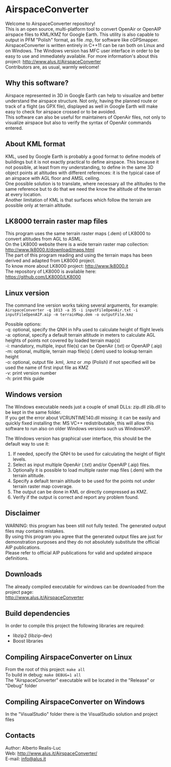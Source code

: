 AirspaceConverter
=================
Welcome to AirspaceConverter repository!  
This is an open source, multi-platform  tool to convert OpenAir or OpenAIP airspace files to KML/KMZ for Google Earth.
This utility is also capable to output in PFM "Polish" format, as file .mp, for software like cGPSmapper.  
AirspaceConverter is written entirely in C++11 can be ran both on Linux and on Windows.
The Windows version has MFC user interface in order to be easy to use and immediately available.
For more information's about this project: http://www.alus.it/AirspaceConverter  
Contributors are, as usual, warmly welcome!

Why this software?
-----------------
Airspace represented in 3D in Google Earth can help to visualize and better understand the airspace structure.
Not only, having the planned route or track of a flight (as GPX file), displayed as well in Google Earth will make easy to check for airspace crossed or to be avoided.  
This software can also be useful for maintainers of OpenAir files, not only to visualize airspace but also to verify the syntax of OpenAir commands entered.

About KML format
----------------
KML, used by Google Earth is probably a good format to define models of buildings but it is not exactly practical to define airspace. This because it not possible, at least from my understanding, to define in the same 3D object points at altitudes with different references: it is the typical case of an airspace with AGL floor and AMSL ceiling.  
One possible solution is to translate, where necessary all the altitudes to the same reference but to do that we need the know the altitude of the terrain at every location.  
Another limitation of KML is that surfaces which follow the terrain are possible only at terrain altitude.

LK8000 terrain raster map files
-------------------------------
This program uses the same terrain raster maps (.dem) of LK8000 to convert altitudes from AGL to ASML.  
On the LK8000 website there is a wide terrain raster map collection: http://www.lk8000.it/download/maps.html  
The part of this program reading and using the terrain maps has been derived and adapted from LK8000 project.  
To know more about LK8000 project: http://www.lk8000.it  
The repository of LK8000 is available here: https://github.com/LK8000/LK8000

Linux version
-------------
The command line version works taking several arguments, for example:  
`AirspaceConverter -q 1013 -a 35 -i inputFileOpenAir.txt -i inputFileOpenAIP.aip -m terrainMap.dem -o outputFile.kmz`  

Possible options:  
  -q: optional, specify the QNH in hPa used to calculate height of flight levels  
  -a: optional, specify a default terrain altitude in meters to calculate AGL heights of points not covered by loaded terrain map(s)  
  -i: mandatory, multiple, input file(s) can be OpenAir (.txt) or OpenAIP (.aip)  
  -m: optional, multiple, terrain map file(s) (.dem) used to lookup terrain height  
  -o: optional, output file .kml, .kmz  or .mp (Polish) if not specified will be used the name of first input file as KMZ  
  -v: print version number  
  -h: print this guide

Windows version
---------------
The Windows executable needs just a couple of small DLLs: zip.dll zlib.dll to be kept in the same folder.  
If you get the error about VCRUNTIME140.dll missing: it can be easily and quickly fixed installing the: MS VC++ redistributable, this will allow this software to run also on older Windows versions such us WindowsXP.  

The Windows version has graphical user interface, this should be the default way to use it:

1. If needed, specify the QNH to be used for calculating the height of flight levels.
2. Select as input multiple OpenAir (.txt) and/or OpenAIP (.aip) files.
3. Optionally it is possible to load multiple raster map files (.dem) with the terrain altitude.
4. Specify a default terrain altitude to be used for the points not under terrain raster map coverage.
5. The output can be done in KML or directly compressed as KMZ.
6. Verify if the output is correct and report any problem found.

Disclaimer
----------
WARNING: this program has been still not fully tested. The generated output files may contains mistakes.  
By using this program you agree that the generated output files are just for demonstration purposes and they do not absolutely substitute the official AIP publications.  
Please refer to official AIP publications for valid and updated airspace definitions.

Downloads
---------
The already compiled executable for windows can be downloaded from the project page:  
http://www.alus.it/AirspaceConverter

Build dependencies
------------------
In order to compile this project the following libraries are required:  
- libzip2 (libzip-dev)
- Boost libraries

Compiling AirspaceConverter on Linux
------------------------------------
From the root of this project: `make all`  
To build in debug: `make DEBUG=1 all`  
The "AirspaceConverter" executable will be located in the "Release" or "Debug" folder

Compiling AirspaceConverter on Windows
--------------------------------------
In the "VisualStudio" folder there is the VisualStudio solution and project files

Contacts
--------
Author: Alberto Realis-Luc  
Web: http://www.alus.it/AirspaceConverter/  
E-mail: info@alus.it
